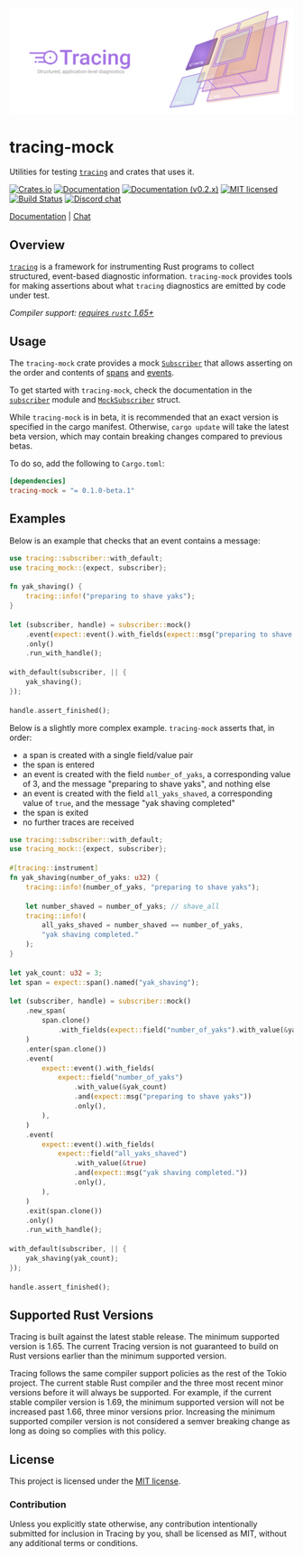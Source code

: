 ![Tracing — Structured, application-level diagnostics][splash]

[splash]: https://raw.githubusercontent.com/tokio-rs/tracing/main/assets/splash.svg

# tracing-mock

Utilities for testing [`tracing`] and crates that uses it.

[![Crates.io][crates-badge]][crates-url]
[![Documentation][docs-badge]][docs-url]
[![Documentation (v0.2.x)][docs-v0.2.x-badge]][docs-v0.2.x-url]
[![MIT licensed][mit-badge]][mit-url]
[![Build Status][actions-badge]][actions-url]
[![Discord chat][discord-badge]][discord-url]

[Documentation][docs-v0.2.x-url] | [Chat][discord-url]

[crates-badge]: https://img.shields.io/crates/v/tracing-mock.svg
[crates-url]: https://crates.io/crates/tracing-mock
[docs-badge]: https://docs.rs/tracing-mock/badge.svg
[docs-url]: https://docs.rs/tracing-mock/latest
[docs-v0.2.x-badge]: https://img.shields.io/badge/docs-v0.2.x-blue
[docs-v0.2.x-url]: https://tracing.rs/tracing_mock
[mit-badge]: https://img.shields.io/badge/license-MIT-blue.svg
[mit-url]: https://github.com/tokio-rs/tracing/blog/main/tracing-mock/LICENSE
[actions-badge]: https://github.com/tokio-rs/tracing/workflows/CI/badge.svg
[actions-url]:https://github.com/tokio-rs/tracing/actions?query=workflow%3ACI
[discord-badge]: https://img.shields.io/discord/500028886025895936?logo=discord&label=discord&logoColor=white
[discord-url]: https://discord.gg/EeF3cQw

## Overview

[`tracing`] is a framework for instrumenting Rust programs to collect
structured, event-based diagnostic information. `tracing-mock` provides
tools for making assertions about what `tracing` diagnostics are emitted
by code under test.

*Compiler support: [requires `rustc` 1.65+][msrv]*

[msrv]: #supported-rust-versions
[`tracing`]: https://github.com/tokio-rs/tracing

## Usage

The `tracing-mock` crate provides a mock [`Subscriber`][tracing-subscriber] that
allows asserting on the order and contents of [spans][tracing-spans] and
[events][tracing-events].

To get started with `tracing-mock`, check the documentation in the
[`subscriber`][mock-subscriber-mod] module and [`MockSubscriber`] struct.

While `tracing-mock` is in beta, it is recommended that an exact version is
specified in the cargo manifest. Otherwise, `cargo update` will take the latest
beta version, which may contain breaking changes compared to previous betas.

To do so, add the following to `Cargo.toml`:

```toml
[dependencies]
tracing-mock = "= 0.1.0-beta.1"
```

[tracing-spans]: https://docs.rs/tracing/0.1/tracing/#spans
[tracing-events]: https://docs.rs/tracing/0.1/tracing/#events
[tracing-subscriber]: https://docs.rs/tracing/0.1/tracing/trait.Subscriber.html
[mock-subscriber-mod]: https://docs.rs/tracing-mock/0.1.0-beta.1/tracing_mock/subscriber/index.html
[`MockSubscriber`]: https://docs.rs/tracing-mock/0.1.0-beta.1/tracing_mock/subscriber/struct.MockSubscriber.html

## Examples

Below is an example that checks that an event contains a message:

```rust
use tracing::subscriber::with_default;
use tracing_mock::{expect, subscriber};

fn yak_shaving() {
    tracing::info!("preparing to shave yaks");
}

let (subscriber, handle) = subscriber::mock()
    .event(expect::event().with_fields(expect::msg("preparing to shave yaks")))
    .only()
    .run_with_handle();

with_default(subscriber, || {
    yak_shaving();
});

handle.assert_finished();
```

Below is a slightly more complex example. `tracing-mock` asserts that, in order:
- a span is created with a single field/value pair
- the span is entered
- an event is created with the field `number_of_yaks`, a corresponding
  value of 3, and the message "preparing to shave yaks", and nothing else
- an event is created with the field `all_yaks_shaved`, a corresponding value
  of `true`, and the message "yak shaving completed"
- the span is exited
- no further traces are received

```rust
use tracing::subscriber::with_default;
use tracing_mock::{expect, subscriber};

#[tracing::instrument]
fn yak_shaving(number_of_yaks: u32) {
    tracing::info!(number_of_yaks, "preparing to shave yaks");

    let number_shaved = number_of_yaks; // shave_all
    tracing::info!(
        all_yaks_shaved = number_shaved == number_of_yaks,
        "yak shaving completed."
    );
}

let yak_count: u32 = 3;
let span = expect::span().named("yak_shaving");

let (subscriber, handle) = subscriber::mock()
    .new_span(
        span.clone()
            .with_fields(expect::field("number_of_yaks").with_value(&yak_count).only()),
    )
    .enter(span.clone())
    .event(
        expect::event().with_fields(
            expect::field("number_of_yaks")
                .with_value(&yak_count)
                .and(expect::msg("preparing to shave yaks"))
                .only(),
        ),
    )
    .event(
        expect::event().with_fields(
            expect::field("all_yaks_shaved")
                .with_value(&true)
                .and(expect::msg("yak shaving completed."))
                .only(),
        ),
    )
    .exit(span.clone())
    .only()
    .run_with_handle();

with_default(subscriber, || {
    yak_shaving(yak_count);
});

handle.assert_finished();
```

## Supported Rust Versions

Tracing is built against the latest stable release. The minimum supported
version is 1.65. The current Tracing version is not guaranteed to build on Rust
versions earlier than the minimum supported version.

Tracing follows the same compiler support policies as the rest of the Tokio
project. The current stable Rust compiler and the three most recent minor
versions before it will always be supported. For example, if the current stable
compiler version is 1.69, the minimum supported version will not be increased
past 1.66, three minor versions prior. Increasing the minimum supported compiler
version is not considered a semver breaking change as long as doing so complies
with this policy.

## License

This project is licensed under the [MIT license][mit-url].

### Contribution

Unless you explicitly state otherwise, any contribution intentionally submitted
for inclusion in Tracing by you, shall be licensed as MIT, without any additional
terms or conditions.
